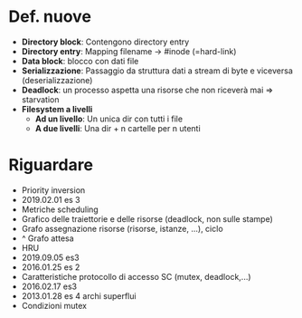 # Def. nuove

* **Directory block**: Contengono directory entry
* **Directory entry**: Mapping filename -> #inode (=hard-link)
* **Data block**: blocco con dati file
* **Serializzazione**: Passaggio da struttura dati a stream di byte e viceversa (deserializzazione)
* **Deadlock**: un processo aspetta una risorse che non riceverà mai => starvation
* **Filesystem a livelli**
    * **Ad un livello**: Un unica dir con tutti i file
    * **A due livelli**: Una dir + n cartelle per n utenti

# Riguardare
* Priority inversion
* 2019.02.01 es 3
* Metriche scheduling
* Grafico delle traiettorie e delle risorse (deadlock, non sulle stampe)
* Grafo assegnazione risorse (risorse, istanze, ...), ciclo
* ^ Grafo attesa
* HRU
* 2019.09.05 es3
* 2016.01.25 es 2
* Caratteristiche protocollo di accesso SC (mutex, deadlock,...)
* 2016.02.17 es3
* 2013.01.28 es 4 archi superflui
* Condizioni mutex